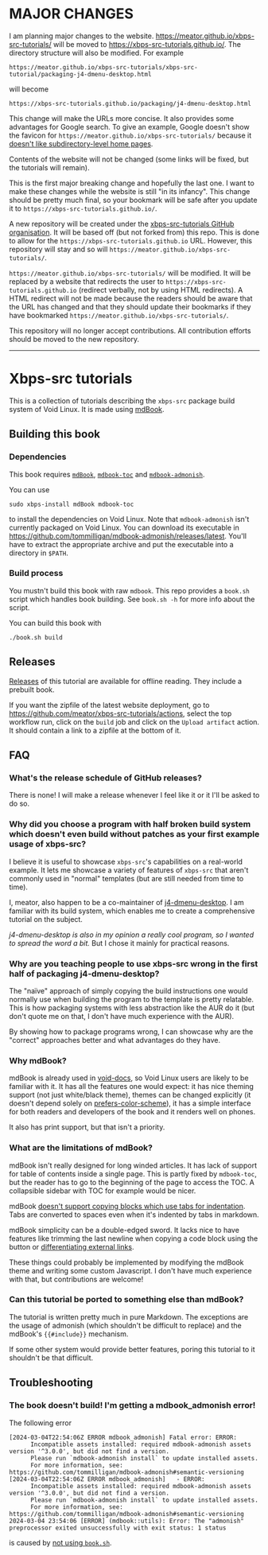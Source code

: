 # MAJOR CHANGES
I am planning major changes to the website.
https://meator.github.io/xbps-src-tutorials/ will be moved to
https://xbps-src-tutorials.github.io/. The directory structure will also be
modified. For example

```
https://meator.github.io/xbps-src-tutorials/xbps-src-tutorial/packaging-j4-dmenu-desktop.html
```

will become

```
https://xbps-src-tutorials.github.io/packaging/j4-dmenu-desktop.html
```

This change will make the URLs more concise. It also provides some advantages
for Google search. To give an example, Google doesn't show the favicon for
`https://meator.github.io/xbps-src-tutorials/` because it [doesn't like
subdirectory-level home
pages](https://developers.google.com/search/docs/appearance/favicon-in-search).

Contents of the website will not be changed (some links will be fixed, but the
tutorials will remain).

This is the first major breaking change and hopefully the last one. I want to
make these changes while the website is still "in its infancy". This change
should be pretty much final, so your bookmark will be safe after you update it
to `https://xbps-src-tutorials.github.io/`.

A new repository will be created under the [xbps-src-tutorials GitHub
organisation](https://github.com/xbps-src-tutorials). It will be based off (but
not forked from) this repo. This is done to allow for the
`https://xbps-src-tutorials.github.io` URL.  However, this repository will stay
and so will `https://meator.github.io/xbps-src-tutorials/`.

`https://meator.github.io/xbps-src-tutorials/` will be modified. It will be
replaced by a website that redirects the user to
`https://xbps-src-tutorials.github.io` (redirect verbally, not by using HTML
redirects). A HTML redirect will not be made because the readers should be aware
that the URL has changed and that they should update their bookmarks if they
have bookmarked `https://meator.github.io/xbps-src-tutorials/`.

This repository will no longer accept contributions. All contribution efforts
should be moved to the new repository.

---

# Xbps-src tutorials
This is a collection of tutorials describing the `xbps-src` package build system
of Void Linux. It is made using [mdBook](https://rust-lang.github.io/mdBook/).

## Building this book
### Dependencies
This book requires [`mdBook`](https://github.com/rust-lang/mdBook),
[`mdbook-toc`](https://github.com/badboy/mdbook-toc) and
[`mdbook-admonish`](https://github.com/tommilligan/mdbook-admonish).

You can use

```
sudo xbps-install mdBook mdbook-toc
```

to install the dependencies on Void Linux. Note that `mdbook-admonish` isn't
currently packaged on Void Linux. You can download its executable in
<https://github.com/tommilligan/mdbook-admonish/releases/latest>. You'll have to
extract the appropriate archive and put the executable into a directory in
`$PATH`.

### Build process
You mustn't build this book with raw `mdbook`. This repo provides a `book.sh`
script which handles book building. See `book.sh -h` for more info about the
script.

You can build this book with

```
./book.sh build
```

## Releases
[Releases](https://github.com/meator/xbps-src-tutorials/releases/latest) of this
tutorial are available for offline reading. They include a prebuilt book.

If you want the zipfile of the latest website deployment, go to
<https://github.com/meator/xbps-src-tutorials/actions>, select the top workflow
run, click on the `build` job and click on the `Upload artifact` action. It
should contain a link to a zipfile at the bottom of it.

## FAQ
### What's the release schedule of GitHub releases?
There is none! I will make a release whenever I feel like it or it I'll be asked
to do so.

### Why did you choose a program with half broken build system which doesn't even build without patches as your first example usage of xbps-src?
I believe it is useful to showcase `xbps-src`'s capabilities on a real-world
example. It lets me showcase a variety of features of `xbps-src` that aren't
commonly used in "normal" templates (but are still needed from time to time).

I, meator, also happen to be a co-maintainer of
[j4-dmenu-desktop](https://github.com/enkore/j4-dmenu-desktop). I am familiar
with its build system, which enables me to create a comprehensive tutorial on
the subject.

_j4-dmenu-desktop is also in my opinion a really cool program, so I wanted to
spread the word a bit._ But I chose it mainly for practical reasons.

### Why are you teaching people to use xbps-src wrong in the first half of packaging j4-dmenu-desktop?
The "naïve" approach of simply copying the build instructions one would normally
use when building the program to the template is pretty relatable. This is how
packaging systems with less abstraction like the AUR do it (but don't quote me
on that, I don't have much experience with the AUR).

By showing how to package programs wrong, I can showcase why are the "correct"
approaches better and what advantages do they have.

### Why mdBook?
mdBook is already used in [void-docs](https://github.com/void-linux/void-docs),
so Void Linux users are likely to be familiar with it. It has all the features
one would expect: it has nice theming support (not just white/black theme),
themes can be changed explicitly (it doesn't depend solely on
[prefers-color-scheme](https://developer.mozilla.org/en-US/docs/Web/CSS/@media/prefers-color-scheme)),
it has a simple interface for both readers and developers of the book and it
renders well on phones.

It also has print support, but that isn't a priority.

### What are the limitations of mdBook?
mdBook isn't really designed for long winded articles. It has lack of support
for table of contents inside a single page. This is partly fixed by
`mdbook-toc`, but the reader has to go to the beginning of the page to access
the TOC. A collapsible sidebar with TOC for example would be nicer.

mdBook [doesn't support copying blocks which use tabs for
indentation](https://github.com/rust-lang/mdBook/issues/1686). Tabs are
converted to spaces even when it's indented by tabs in markdown.

mdBook simplicity can be a double-edged sword. It lacks nice to have features
like trimming the last newline when copying a code block using the button or
[differentiating external
links](https://github.com/rust-lang/mdBook/issues/2326).

These things could probably be implemented by modifying the mdBook theme and
writing some custom Javascript. I don't have much experience with that, but
contributions are welcome!

### Can this tutorial be ported to something else than mdBook?
The tutorial is written pretty much in pure Markdown. The exceptions are the
usage of admonish (which shouldn't be difficult to replace) and the mdBook's
`{{#include}}` mechanism.

If some other system would provide better features, poring this tutorial to it
shouldn't be that difficult.

## Troubleshooting
### The book doesn't build! I'm getting a mdbook_admonish error!
The following error

```
[2024-03-04T22:54:06Z ERROR mdbook_admonish] Fatal error: ERROR:
      Incompatible assets installed: required mdbook-admonish assets version '^3.0.0', but did not find a version.
      Please run `mdbook-admonish install` to update installed assets.
      For more information, see: https://github.com/tommilligan/mdbook-admonish#semantic-versioning
[2024-03-04T22:54:06Z ERROR mdbook_admonish]   - ERROR:
      Incompatible assets installed: required mdbook-admonish assets version '^3.0.0', but did not find a version.
      Please run `mdbook-admonish install` to update installed assets.
      For more information, see: https://github.com/tommilligan/mdbook-admonish#semantic-versioning
2024-03-04 23:54:06 [ERROR] (mdbook::utils): Error: The "admonish" preprocessor exited unsuccessfully with exit status: 1 status
```

is caused by [not using `book.sh`](#build-process).
